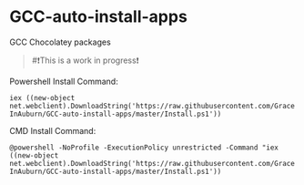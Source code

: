 # GCC-auto-install-apps
GCC Chocolatey packages

>#:heavy_exclamation_mark:This is a work in progress:heavy_exclamation_mark:

Powershell Install Command:

`iex ((new-object net.webclient).DownloadString('https://raw.githubusercontent.com/GraceInAuburn/GCC-auto-install-apps/master/Install.ps1'))`

CMD Install Command:

`@powershell -NoProfile -ExecutionPolicy unrestricted -Command "iex ((new-object net.webclient).DownloadString('https://raw.githubusercontent.com/GraceInAuburn/GCC-auto-install-apps/master/Install.ps1'))`
